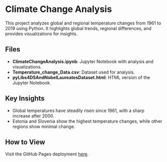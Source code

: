 # Climate Change Analysis

This project analyzes global and regional temperature changes from 1961 to 2019 using Python. It highlights global trends, regional differences, and provides visualizations for insights.

## Files
- **ClimateChangeAnalysis.ipynb**: Jupyter Notebook with analysis and visualizations.
- **Temperature_change_Data.csv**: Dataset used for analysis.
- **pyLibs4DSAndNobelLaureatesDataset.html**: HTML version of the Jupyter Notebook.

## Key Insights
- Global temperatures have steadily risen since 1961, with a sharp increase after 2000.
- Estonia and Slovenia show the highest temperature changes, while other regions show minimal change.

## How to View
Visit the GitHub Pages deployment [here](https://jm18284.github.io/ClimateChangeAnalysis/).
